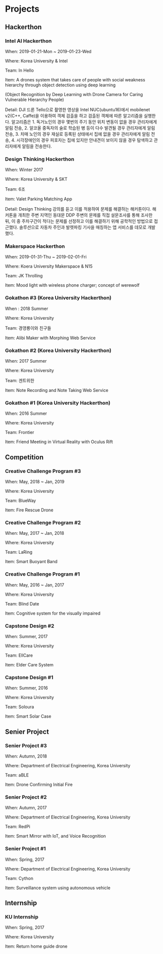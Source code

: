 # Projects

## Hackerthon

### Intel AI Hackerthon

When: 2019-01-21-Mon ~ 2019-01-23-Wed

Where: Korea University & Intel

Team: In Hello

Item: A drones system that takes care of people with social weakness hierarchy through object detection using deep learning

(Object Recognition by Deep Learning with Drone Camera for Caring Vulnerable Hierarchy People)

Detail: DJI 드론 Tello으로 촬영한 영상을 Intel NUC(ubuntu16)에서 mobilenet v2(C++, Caffe)을 이용하여 객체 검출을 하고 검출된 객체에 따른 알고리즘을 실행한다. 알고리즘은 1. 독거노인의 경우 몇번의 주기 동안 위치 변동이 없을 경우 관리자에게 알림 전송, 2. 알코올 중독자의 술로 학습된 병 등이 다수 발견될 경우 관리자에게 알림 전송, 3. 치매 노인의 경우 재실로 등록된 상태에서 집에 없을 경우 관리자에게 알림 전송, 4. 시각장애인의 경우 피호자는 집에 있지만 안내견이 보이지 않을 경우 탐색하고 관리자에게 알림을 전송한다.

### Design Thinking Hackerthon

When: Winter 2017

Where: Korea University & SKT

Team: 6조

Item: Valet Parking Matching App

Detail: Design Thinking 강의를 듣고 이를 적용하여 문제를 해결하는 해커톤이다. 해커톤을 개최한 주변 지역인 동대문 DDP 주변의 문제를 직접 설문조사를 통해 조사한 뒤, 이 중 주차구간이 적다는 문제를 선정하고 이를 해결하기 위해 공학적인 방법으로 접근했다. 솔루션으로 자동차 주인과 발렛파킹 기사을 매칭하는 앱 서비스를 데모로 개발했다.

### Makerspace Hackerthon

When: 2019-01-31-Thu ~ 2019-02-01-Fri

Where: Koera University Makerspace & N15

Team: JK Throlling

Item: Mood light with wireless phone charger; concept of werewolf



### Gokathon #3 (Korea University Hackerthon)

When : 2018 Summer

Where: Korea University

Team: 경영룡이와 친구들

Item: Alibi Maker with Morphing Web Service

### Gokathon #2 (Korea University Hackerthon)

When: 2017 Summer

Where: Korea University

Team: 겐트위한

Item: Note Recording and Note Taking Web Service

### Gokathon #1 (Korea University Hackerthon)

When: 2016 Summer

Where: Korea University

Team: Frontier

Item: Friend Meeting in Virtual Reality with Oculus Rift

## Competition

### Creative Challenge Program #3

When: May, 2018 ~ Jan, 2019

Where: Korea University

Team: BlueWay

Item: Fire Rescue Drone

### Creative Challenge Program #2

When: May, 2017 ~ Jan, 2018

Where: Korea University

Team: LaRing

Item: Smart Buoyant Band

### Creative Challenge Program #1

When: May, 2016 ~ Jan, 2017

Where: Korea University

Team: Blind Date

Item: Cognitive system for the visually impaired

### Capstone Design #2

When: Summer, 2017

Where: Korea University

Team: EllCare

Item: Elder Care System

### Capstone Design #1

When: Summer, 2016

Where: Korea University

Team: Soloura

Item: Smart Solar Case

## Senier Project

### Senier Project #3

When: Autumn, 2018

Where: Department of Electrical Engineering, Korea University

Team: aBLE

Item: Drone Confirming Initial Fire

### Senier Project #2

When: Autumn, 2017

Where: Department of Electrical Engineering, Korea University

Team: RedPi

Item: Smart Mirror with IoT, and Voice Recognition

### Senier Project #1

When: Spring, 2017

Where: Department of Electrical Engineering, Korea University

Team: Cython

Item: Surveillance system using autonomous vehicle

## Internship

### KU Internship

When: Spring, 2017

Where: Korea University

Item: Return home guide drone
